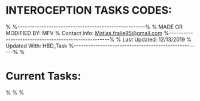 # INTEROCEPTION TASKS CODES:
%
%-----------------------------------------------------%
% MADE OR MODIFIED BY: MFV
% Contact Info: Matias.fraile95@gmail.com
%-----------------------------------------------------%
% Last Updated: 12/13/2019
% Updated With: HBD_Task
%-----------------------------------------------------%
%
# Current Tasks:
% 
%
%
